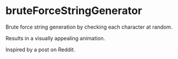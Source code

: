 # bruteForceStringGenerator
Brute force string generation by checking each character at random. 

Results in a visually appealing animation. 

Inspired by a post on Reddit. 
